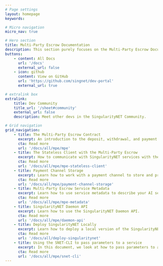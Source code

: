 ```yaml
---
# Page settings
layout: homepage
keywords:

# Micro navigation
micro_nav: true

# Hero section
title: Multi-Party Escrow Documentation
description: This section purely focuses on the Multi-Party Escrow Documentation for the SingularityNET Platform.
buttons:
    - content: All Docs
      url: '/docs'
      external_url: false
    - icon: github
      content: View on GitHub
      url: 'https://github.com/singnet/dev-portal'
      external_url: true

# extralink box
extralink:
    title: Dev Community
    title_url: '/sheet#community'
    external_url: false
    description: Meet other devs in the SingularityNET Community.

# Grid navigation
grid_navigation:
    - title: The Multi-Party Escrow Contract
      excerpt: An introduction to the deposit, withdrawal, and payment channel functionalities of the Multi-Party Escrow
      cta: Read more
      url: '/docs/all/mpe/mpe'
    - title: The Stateless Client with the Multi-Party Escrow
      excerpt: How to communicate with SingularityNET services with the stateless method.
      cta: Read more
      url: '/docs/all/mpe/mpe-stateless-client'
    - title: Payment Channel Storage
      excerpt: Learn how to work with a payment channel to store and process information about service payments.
      cta: Read more
      url: '/docs/all/mpe/payment-channel-storage'
    - title: Multi-Party Escrow Service Metadata
      excerpt: Learn how to use service metadata to describe your AI services.
      cta: Read more
      url: '/docs/all/mpe/mpe-metadata'
    - title: SingularityNET Daemon API
      excerpt: Learn how to use the SingularityNET Daemon API.
      cta: Read more
      url: '/docs/all/mpe/daemon-api'
    - title: Deploy SingularityNET Locally
      excerpt: Learn how to deploy a local version of the SingularityNET Marketplace.
      cta: Read more
      url: '/docs/all/deploy-singularitynet'
    - title: Using the SNET-CLI to pass parameters to a service
      excerpt: In this document, we look at how to pass parameters to a service in the SNET-CLI and how to pass binary parameters via a command line interface.
      cta: Read more
      url: '/docs/all/mpe/snet-cli'
---
```


